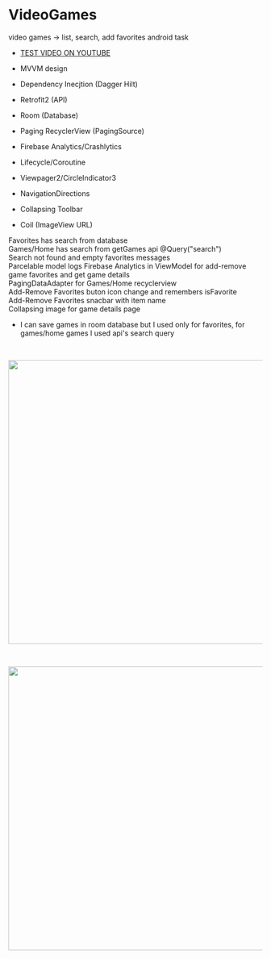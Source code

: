 # VideoGames
 video games -> list, search, add favorites android task
 
 - <p><a href="https://www.youtube.com/watch?v=u5soD6a_mCQ">TEST VIDEO ON YOUTUBE</a></p>
 
 - MVVM design<br>
 - Dependency Inecjtion (Dagger Hilt)<br>
 - Retrofit2 (API)<br>
 - Room (Database)<br>
 - Paging RecyclerView (PagingSource)<br>
 - Firebase Analytics/Crashlytics<br>
 - Lifecycle/Coroutine<br>
 - Viewpager2/CircleIndicator3<br>
 - NavigationDirections<br>
 - Collapsing Toolbar<br>
 - Coil (ImageView URL)<br>
 
 Favorites has search from database<br>
 Games/Home has search from getGames api @Query("search")<br>
 Search not found and empty favorites messages<br>
 Parcelable model logs Firebase Analytics in ViewModel for add-remove game favorites and get game details<br>
 PagingDataAdapter for Games/Home recyclerview<br>
 Add-Remove Favorites buton icon change and remembers isFavorite<br>
 Add-Remove Favorites snacbar with item name<br>
 Collapsing image for game details page<br>
 
 - I can save games in room database but I used only for favorites, for games/home games I used api's search query
 
 <br>
 <p align="center">
   <img width="999" height="563" src="https://user-images.githubusercontent.com/34456517/118413550-91189380-b6a8-11eb-9594-be30f35278a2.png">
</p><br>

<p align="center">
   <img width="999" height="563" src="https://user-images.githubusercontent.com/34456517/118413549-907ffd00-b6a8-11eb-8bb9-64743badb070.png">
</p><br>

